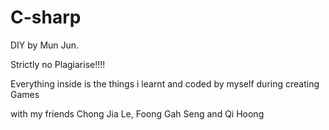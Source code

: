 # C-sharp
DIY by Mun Jun. 

Strictly no Plagiarise!!!!

Everything inside is the things i learnt and coded by myself during creating Games

with my friends Chong Jia Le, Foong Gah Seng and Qi Hoong


